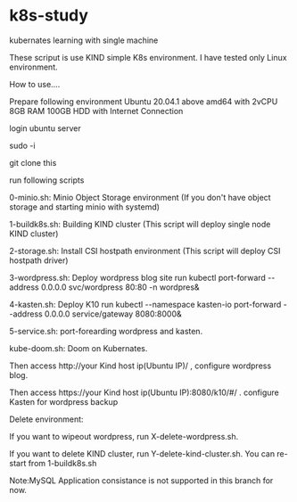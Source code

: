 # k8s-study
kubernates learning with single machine

These scriput is use KIND simple K8s environment. I have tested only Linux environment.

How to use....

Prepare following environment
Ubuntu 20.04.1 above amd64 with 2vCPU 8GB RAM 100GB HDD with Internet Connection

login ubuntu server

sudo -i

git clone this

run following scripts

0-minio.sh: Minio Object Storage environment (If you don't have object storage and starting minio with systemd)

1-buildk8s.sh: Building KIND cluster (This script will deploy single node KIND cluster)

2-storage.sh: Install CSI hostpath environment (This script will deploy CSI hostpath driver)

3-wordpress.sh: Deploy wordpress blog site run kubectl port-forward --address 0.0.0.0 svc/wordpress 80:80 -n wordpres&

4-kasten.sh: Deploy K10 run kubectl --namespace kasten-io port-forward --address 0.0.0.0 service/gateway 8080:8000&

5-service.sh: port-forearding wordpress and kasten.

kube-doom.sh: Doom on Kubernates.

Then access http://your Kind host ip(Ubuntu IP)/ , configure wordpress blog.

Then access https://your Kind host ip(Ubuntu IP):8080/k10/#/ . configure Kasten for wordpress backup



Delete environment:

If you want to wipeout wordpress, run X-delete-wordpress.sh. 

If you want to delete KIND cluster, run Y-delete-kind-cluster.sh. You can re-start from 1-buildk8s.sh

Note:MySQL Application consistance is not supported in this branch for now.

